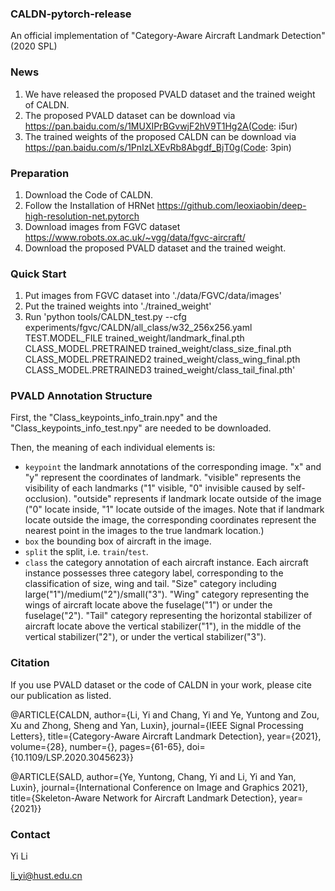 ### CALDN-pytorch-release
An official implementation of "Category-Aware Aircraft Landmark Detection" (2020 SPL)

### News
1. We have released the proposed PVALD dataset and the trained weight of CALDN.
2. The proposed PVALD dataset can be download via https://pan.baidu.com/s/1MUXIPrBGvwjF2hV9T1Hg2A(Code: i5ur) 
3. The trained weights of the proposed CALDN can be download via https://pan.baidu.com/s/1PnIzLXEvRb8Abgdf_BjT0g(Code: 3pin)

### Preparation
1. Download the Code of CALDN.
2. Follow the Installation of HRNet https://github.com/leoxiaobin/deep-high-resolution-net.pytorch
3. Download images from FGVC dataset https://www.robots.ox.ac.uk/~vgg/data/fgvc-aircraft/
4. Download the proposed PVALD dataset and the trained weight.

### Quick Start
1. Put images from FGVC dataset into './data/FGVC/data/images'
2. Put the trained weights into './trained_weight'
3. Run 'python tools/CALDN_test.py --cfg experiments/fgvc/CALDN/all_class/w32_256x256.yaml   TEST.MODEL_FILE trained_weight/landmark_final.pth CLASS_MODEL.PRETRAINED trained_weight/class_size_final.pth   CLASS_MODEL.PRETRAINED2 trained_weight/class_wing_final.pth   CLASS_MODEL.PRETRAINED3 trained_weight/class_tail_final.pth'

### PVALD Annotation Structure

First, the "Class_keypoints_info_train.npy" and the "Class_keypoints_info_test.npy" are needed to be downloaded.

Then, the meaning of each individual elements is:
 - `keypoint`  the landmark annotations of the corresponding image. "x" and "y" represent the coordinates of landmark. "visible" represents the visibility of each landmarks ("1" visible, "0" invisible caused by self-occlusion). "outside" represents if landmark locate outside of the image ("0" locate inside, "1" locate outside of the images. Note that if landmark locate outside the image, the corresponding coordinates represent the nearest point in the images to the true landmark location.)
 - `box`  the bounding box of aircraft in the image.
 - `split` the split, i.e. `train`/`test`.
 - `class`   the category annotation of each aircraft instance. Each aircraft instance possesses three category label, corresponding to the classification of size, wing and tail. "Size" category including large("1")/medium("2")/small("3"). "Wing" category representing the wings of aircraft locate above the fuselage("1") or under the fuselage("2"). "Tail" category representing the horizontal stabilizer of aircraft locate above the vertical stabilizer("1"), in the middle of the vertical stabilizer("2"), or under the vertical stabilizer("3").

### Citation
If you use PVALD dataset or the code of CALDN in your work, please cite our publication as listed.

@ARTICLE{CALDN,
  author={Li, Yi and Chang, Yi and Ye, Yuntong and Zou, Xu and Zhong, Sheng and Yan, Luxin},
  journal={IEEE Signal Processing Letters}, 
  title={Category-Aware Aircraft Landmark Detection}, 
  year={2021},
  volume={28},
  number={},
  pages={61-65},
  doi={10.1109/LSP.2020.3045623}}

@ARTICLE{SALD,
  author={Ye, Yuntong, Chang, Yi and Li, Yi and Yan, Luxin},
  journal={International Conference on Image and Graphics 2021}, 
  title={Skeleton-Aware Network for Aircraft Landmark Detection}, 
  year={2021}}

### Contact

Yi Li

li_yi@hust.edu.cn
